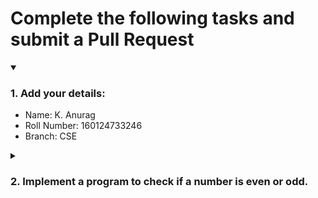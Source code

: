 # Complete the following tasks and submit a Pull Request
<details open>
<summary><h3>1. Add your details: </h3></summary>
<ul>
  <li> Name: K. Anurag</li>
  <li> Roll Number: 160124733246</li>
  <li> Branch: CSE</li>
</ul>
</details>
<details>
<summary><h3> 2. Implement a program to check if a number is even or odd. </h3></summary>
<ul>
  <li> Create a new file in the repository and add your code. </li>
  <li> Use any programming language of your choice. </li>
</ul>
</details>
